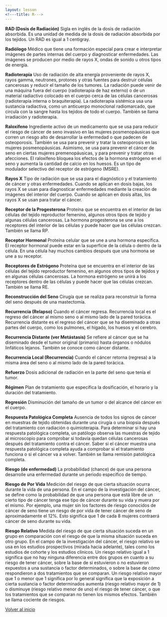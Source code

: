 ```yaml
---
layout: lesson
<!---title: R--->
---
```


<a name="top"></a>

**RAD (Dosis de Radiación)** 
Sigla en inglés de la dosis de radiación absorbida. Es una unidad de medida de la dosis de radiación absorbida por los tejidos. Un RAD es igual a 1 centigray.

**Radiólogo**
Médico que tiene una formación especial para crear e interpretar imágenes de partes internas del cuerpo y diagnosticar enfermedades. Las imágenes se producen por medio de rayos X, ondas de sonido u otros tipos de energía.

**Radioterapia**
Uso de radiación de alta energía proveniente de rayos X, rayos gamma, neutrones, protones y otras fuentes para destruir células cancerosas y reducir el tamaño de los tumores. La radiación puede venir de una máquina fuera del cuerpo (radioterapia de haz externo) o de un material radiactivo colocado en el cuerpo cerca de las células cancerosas (radioterapia interna o braquiterapia). La radioterapia sistémica usa una sustancia radiactiva, como un anticuerpo monoclonal radiomarcado, que circula con la sangre hasta los tejidos de todo el cuerpo. También se llama irradiación y radioterapia.

**Raloxifeno**
Ingrediente activo de un medicamento que se usa para reducir el riesgo de cáncer de seno invasivo en las mujeres posmenopáusicas que corren un riesgo alto de desarrollar la enfermedad o que padecen de osteoporosis. También se usa para prevenir y tratar la osteoporosis en las mujeres posmenopáusicas. Asimismo, se usa para prevenir el cáncer de seno en ciertas mujeres premenopáusicas, y para prevenir y tratar otras afecciones. El raloxifeno bloquea los efectos de la hormona estrógeno en el seno y aumenta la cantidad de calcio en los huesos. Es un tipo de modulador selectivo del receptor de estrógeno (MSRE).

**Rayos X**
Tipo de radiación que se usa para el diagnóstico y el tratamiento de cáncer y otras enfermedades. Cuando se aplican en dosis bajas, los rayos X se usan para diagnosticar enfermedades mediante la creación de imágenes del interior del cuerpo. Cuando se aplican en dosis altas, los rayos X se usan para tratar el cáncer.

**Receptor de la Progesterona**
Proteína que se encuentra en el interior de las células del tejido reproductor femenino, algunos otros tipos de tejido y algunas células cancerosas. La hormona progesterona se une a los receptores del interior de las células y puede hacer que las células crezcan. También se llama RP.

**Receptor Hormonal**
Proteína celular que se une a una hormona específica. El receptor hormonal puede estar en la superficie de la célula o dentro de la célula. En una célula hay muchos cambios después que una hormona se une a su receptor.

**Receptores de Estrógeno**
Proteína que se encuentra en el interior de las células del tejido reproductor femenino, en algunos otros tipos de tejidos y en algunas células cancerosas. La hormona estrógeno se unirá a los receptores dentro de las células y puede hacer que las células crezcan. También se llama RE.

**Reconstrucción del Seno**
Cirugía que se realiza para reconstruir la forma del seno después de una mastectomía.

**Recurrencia (Relapso)**
Cuando el cáncer regresa. Recurrencia local es el regreso del cáncer al mismo seno o al mismo lado de la pared torácica. Recurrencia distante es el regreso del cáncer que se ha diseminado a otras partes del cuerpo, como los pulmones, el hígado, los huesos y el cerebro.   

**Recurrencia Distante (ver Metástasis)**
Se refiere al cáncer que se ha diseminado desde el tumor original (primario) hasta órganos o nódulos linfáticos lejanos. También se conoce como cáncer distante.

**Recurrencia Local (Recurrencia)**
Cuando el cáncer retorna (regresa) a la misma área del seno o al mismo lado de la pared torácica. 

**Refuerzo**
Dosis adicional de radiación en la parte del seno que tenía el tumor.

**Régimen**
Plan de tratamiento que especifica la dosificación, el horario y la duración del tratamiento.

**Regresión**
Disminución del tamaño de un tumor o del alcance del cáncer en el cuerpo.

**Respuesta Patológica Completa**
Ausencia de todos los signos de cáncer en muestras de tejido obtenidas durante una cirugía o una biopsia después del tratamiento con radiación o quimioterapia. Para determinar si hay una respuesta patológica completa, un patólogo observa las muestras de tejido al microscopio para comprobar si todavía quedan células cancerosas después del tratamiento contra el cáncer. Saber si el cáncer muestra una respuesta patológica completa ayuda a comprobar si el tratamiento funciona o si el cáncer va a volver. También se llama remisión patológica completa.

**Riesgo (de enfermedad)**
La probabilidad (chance) de que una persona desarrolle una enfermedad durante un periodo especifico de tiempo.

**Riesgo de Por Vida**
Medición del riesgo de que cierta situación ocurra durante la vida de una persona. En el campo de la investigación del cáncer, se define como la probabilidad de que una persona que está libre de un cierto tipo de cáncer tenga ese tipo de cáncer durante su vida y muera por el mismo. Por ejemplo, una mujer sin los factores de riesgo conocidos de cáncer de seno tiene un riesgo de por vida de tener cáncer de seno de aproximadamente el 12%. Esto significa que 1 de cada 8 mujeres contraerá cáncer de seno durante su vida.

**Riesgo Relativo**
Medida del riesgo de que cierta situación suceda en un grupo en comparación con el riesgo de que la misma situación suceda en otro grupo. En el campo de la investigación del cáncer, el riesgo relativo se usa en los estudios prospectivos (mirada hacia adelante), tales como los estudios de cohorte y los estudios clínicos. Un riesgo relativo igual a 1 significa que no hay ninguna diferencia entre dos grupos en cuanto a su riesgo de tener cáncer, sobre la base de si estuvieron o no estuvieron expuestos a una sustancia o factor determinados, o sobre la base de cómo respondieron a dos tratamientos que se comparan. Un riesgo relativo mayor que 1 o menor que 1 significa por lo general significa que la exposición a cierta sustancia o factor determinados aumenta (riesgo relativo mayor de 1) o disminuye (riesgo relativo menor de uno) el riesgo de tener cáncer, o que los tratamientos que se comparan no tienen los mismos efectos. También se llama cociente de riesgos.


<!--a href="#top">Volver arriba</a-->
<a href="https://scnslabutsa.github.io/myhthelperEduContent/Glossarysp/index.html">Volver al inicio</a>

